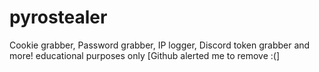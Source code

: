 # pyrostealer
Cookie grabber, Password grabber, IP logger, Discord token grabber and more! educational purposes only
[Github alerted me to remove :(]
